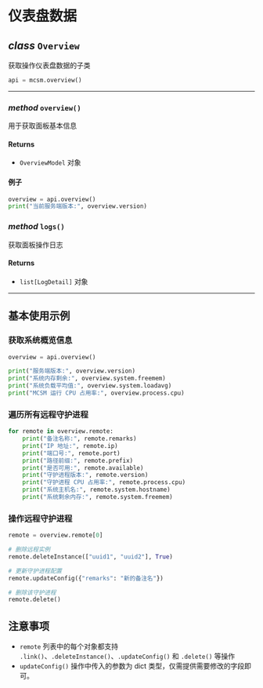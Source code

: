 # 仪表盘数据

## _class_ `Overview`

获取操作仪表盘数据的子类

```py
api = mcsm.overview()
```

---

### _method_ `overview()`

用于获取面板基本信息

#### Returns

- `OverviewModel` 对象

#### 例子

```python
overview = api.overview()
print("当前服务端版本:", overview.version)
```

### _method_ `logs()`

获取面板操作日志

#### Returns

- `list[LogDetail]` 对象

---

## 基本使用示例

### 获取系统概览信息

```python
overview = api.overview()

print("服务端版本:", overview.version)
print("系统内存剩余:", overview.system.freemem)
print("系统负载平均值:", overview.system.loadavg)
print("MCSM 运行 CPU 占用率:", overview.process.cpu)
```

### 遍历所有远程守护进程

```python
for remote in overview.remote:
    print("备注名称:", remote.remarks)
    print("IP 地址:", remote.ip)
    print("端口号:", remote.port)
    print("路径前缀:", remote.prefix)
    print("是否可用:", remote.available)
    print("守护进程版本:", remote.version)
    print("守护进程 CPU 占用率:", remote.process.cpu)
    print("系统主机名:", remote.system.hostname)
    print("系统剩余内存:", remote.system.freemem)
```

### 操作远程守护进程

```python
remote = overview.remote[0]

# 删除远程实例
remote.deleteInstance(["uuid1", "uuid2"], True)

# 更新守护进程配置
remote.updateConfig({"remarks": "新的备注名"})

# 删除该守护进程
remote.delete()
```

## 注意事项

- `remote` 列表中的每个对象都支持 `.link()`、`.deleteInstance()`、`.updateConfig()` 和 `.delete()` 等操作
- `updateConfig()` 操作中传入的参数为 dict 类型，仅需提供需要修改的字段即可。
